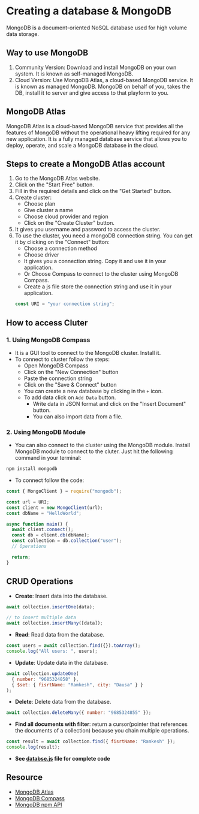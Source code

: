 # Creating a database & MongoDB

MongoDB is a document-oriented NoSQL database used for high volume data storage.

## Way to use MongoDB

1. Community Version: Download and install MongoDB on your own system. It is known as self-managed MongoDB.
2. Cloud Version: Use MongoDB Atlas, a cloud-based MongoDB service. It is known as managed MongoDB. MongoDB on behalf of you, takes the DB, install it to server and give access to that playform to you.

## MongoDB Atlas

MongoDB Atlas is a cloud-based MongoDB service that provides all the features of MongoDB without the operational heavy lifting required for any new application. It is a fully managed database service that allows you to deploy, operate, and scale a MongoDB database in the cloud.

## Steps to create a MongoDB Atlas account

1. Go to the MongoDB Atlas website.
2. Click on the "Start Free" button.
3. Fill in the required details and click on the "Get Started" button.
4. Create cluster:
   - Choose plan
   - Give cluster a name
   - Choose cloud provider and region
   - Click on the "Create Cluster" button.
5. It gives you username and password to access the cluster.
6. To use the cluster, you need a mongoDB connection string. You can get it by clicking on the "Connect" button:
   - Choose a connection method
   - Choose driver
   - It gives you a connection string. Copy it and use it in your application.
   - Or Choose Compass to connect to the cluster using MongoDB Compass.
   - Create a js file store the connection string and use it in your application.
   ```js
   const URI = "your connection string";
   ```

## How to access Cluter

### 1. Using MongoDB Compass

- It is a GUI tool to connect to the MongoDB cluster. Install it.
- To connect to cluster follow the steps:
  - Open MongoDB Compass
  - Click on the "New Connection" button
  - Paste the connection string
  - Click on the "Save & Connect" button
  - You can create a new database by clicking in the `+` icon.
  - To add data click on `Add Data` button.
    - Write data in JSON format and click on the "Insert Document" button.
    - You can also import data from a file.

### 2. Using MongoDB Module

- You can also connect to the cluster using the MongoDB module. Install MongoDB module to connect to the cluter. Just hit the following command in your terminal:

```bash
npm install mongodb
```

- To connect follow the code:

```js
const { MongoClient } = require("mongodb");

const url = URI;
const client = new MongoClient(url);
const dbName = "HelloWorld";

async function main() {
  await client.connect();
  const db = client.db(dbName);
  const collection = db.collection("user");
  // Operations

  return;
}
```

## CRUD Operations

- **Create**: Insert data into the database.

```js
await collection.insertOne(data);

// to insert multiple data
await collection.insertMany([data]);
```

- **Read**: Read data from the database.

```js
const users = await collection.find({}).toArray();
console.log("All users: ", users);
```

- **Update**: Update data in the database.

```js
await collection.updateOne(
  { number: "9685324858" },
  { $set: { fisrtName: "Ramkesh", city: "Dausa" } }
);
```

- **Delete**: Delete data from the database.

```js
await collection.deleteMany({ number: "9685324855" });
```

- **Find all documents with filter**: return a cursor(pointer that references the documents of a collection) because you chain multiple operations.

```js
const result = await collection.find({ fisrtName: "Ramkesh" });
console.log(result);
```
- **See [databse.js](./database.js) file for complete code**

## Resource
- [MongoDB Atlas](https://www.mongodb.com/cloud/atlas)
- [MongoDB Compass](https://www.mongodb.com/products/compass)
- [MongoDB npm API](https://mongodb.github.io/node-mongodb-native/Next/)